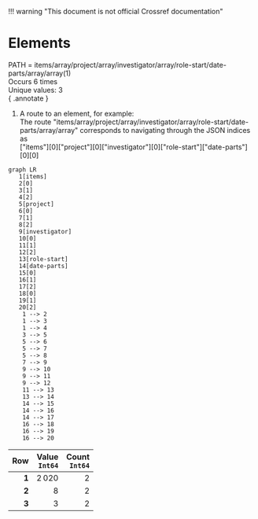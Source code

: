 !!! warning "This document is not official Crossref documentation"
# Elements
PATH = items/array/project/array/investigator/array/role-start/date-parts/array/array(1)  
Occurs 6 times  
Unique values: 3  
{ .annotate }

1. A route to an element, for example:  
   The route "items/array/project/array/investigator/array/role-start/date-parts/array/array" corresponds to navigating through the JSON indices as  
   ["items"][0]["project"][0]["investigator"][0]["role-start"]["date-parts"][0][0]  

```mermaid
graph LR
   1[items]
   2[0]
   3[1]
   4[2]
   5[project]
   6[0]
   7[1]
   8[2]
   9[investigator]
   10[0]
   11[1]
   12[2]
   13[role-start]
   14[date-parts]
   15[0]
   16[1]
   17[2]
   18[0]
   19[1]
   20[2]
    1 --> 2
    1 --> 3
    1 --> 4
    3 --> 5
    5 --> 6
    5 --> 7
    5 --> 8
    7 --> 9
    9 --> 10
    9 --> 11
    9 --> 12
    11 --> 13
    13 --> 14
    14 --> 15
    14 --> 16
    14 --> 17
    16 --> 18
    16 --> 19
    16 --> 20
```

| **Row** | **Value**<br>`Int64` | **Count**<br>`Int64` |
|--------:|---------------------:|---------------------:|
| **1**   | 2 020                | 2                    |
| **2**   | 8                    | 2                    |
| **3**   | 3                    | 2                    |


